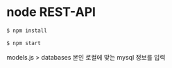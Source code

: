# node REST-API

```bash
$ npm install

$ npm start
```


models.js > databases 본인 로컬에 맞는 mysql 정보를 입력
